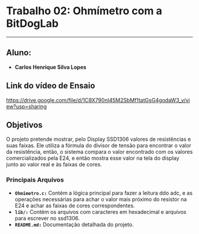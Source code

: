 # Trabalho 02: Ohmímetro com a BitDogLab

---

## Aluno: 
- **Carlos Henrique Silva Lopes**

## **Link do vídeo de Ensaio**
https://drive.google.com/file/d/1C8X790nI45M2SbMf1tatGsG4godaW3_v/view?usp=sharing

## Objetivos
O projeto pretende mostrar, pelo Display SSD1306 valores de resistências e suas faixas. Ele utiliza a fórmula do divisor de tensão para encontrar o valor da resistência, então, o sistema compara o valor encontrado com os valores comercializados pela E24, e então mostra esse valor na tela do display junto ao valor real e às faixas de cores.

### Principais Arquivos
- **`Ohmimetro.c:`** Contém a lógica principal para fazer a leitura ddo adc, e as operações necessárias para achar o valor mais próximo do resistor na E24 e achar as faixas de cores correspondentes.
- **`lib/:`** Contém os arquivos com caracteres em hexadecimal e arquivos para escrever no ssd1306.
- **`README.md:`** Documentação detalhada do projeto.
